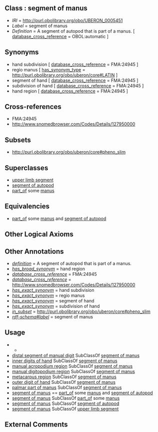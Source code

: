 
## Class : segment of manus

 * *IRI* = http://purl.obolibrary.org/obo/UBERON_0005451
 * *Label* = segment of manus
 * *Definition* = A segment of autopod that is part of a manus. [ [database_cross_reference](../../ef/oboInOwl#hasDbXref.md) = OBOL:automatic ]

## Synonyms

 * hand subdivision [ [database_cross_reference](../../ef/oboInOwl#hasDbXref.md) = FMA:24945 ]
 * regio manus [ [has_synonym_type](../../pe/oboInOwl#hasSynonymType.md) = http://purl.obolibrary.org/obo/uberon/core#LATIN ]
 * segment of hand [ [database_cross_reference](../../ef/oboInOwl#hasDbXref.md) = FMA:24945 ]
 * subdivision of hand [ [database_cross_reference](../../ef/oboInOwl#hasDbXref.md) = FMA:24945 ]
 * hand region [ [database_cross_reference](../../ef/oboInOwl#hasDbXref.md) = FMA:24945 ]

## Cross-references

 * FMA:24945
 * http://www.snomedbrowser.com/Codes/Details/127950000

## Subsets

 * http://purl.obolibrary.org/obo/uberon/core#pheno_slim

## Superclasses

 * [upper limb segment](../../UBERON/85/UBERON_0008785.md)
 * [segment of autopod](../../UBERON/39/UBERON_0012139.md)
 * [part_of](../../BFO/50/BFO_0000050.md) some [manus](../../UBERON/98/UBERON_0002398.md)

## Equivalencies

 * [part_of](../../BFO/50/BFO_0000050.md) some [manus](../../UBERON/98/UBERON_0002398.md) and [segment of autopod](../../UBERON/39/UBERON_0012139.md)

## Other Logical Axioms


## Other Annotations

 * *[definition](../../IAO/15/IAO_0000115.md)* = A segment of autopod that is part of a manus.
 * *[has_broad_synonym](../../ym/oboInOwl#hasBroadSynonym.md)* = hand region
 * *[database_cross_reference](../../ef/oboInOwl#hasDbXref.md)* = FMA:24945
 * *[database_cross_reference](../../ef/oboInOwl#hasDbXref.md)* = http://www.snomedbrowser.com/Codes/Details/127950000
 * *[has_exact_synonym](../../ym/oboInOwl#hasExactSynonym.md)* = hand subdivision
 * *[has_exact_synonym](../../ym/oboInOwl#hasExactSynonym.md)* = regio manus
 * *[has_exact_synonym](../../ym/oboInOwl#hasExactSynonym.md)* = segment of hand
 * *[has_exact_synonym](../../ym/oboInOwl#hasExactSynonym.md)* = subdivision of hand
 * *[in_subset](../../et/oboInOwl#inSubset.md)* = http://purl.obolibrary.org/obo/uberon/core#pheno_slim
 * *[rdf-schema#label](../../el/rdf-schema#label.md)* = segment of manus

## Usage

 * -
 * [distal segment of manual digit](../../UBERON/52/UBERON_0009552.md) SubClassOf [segment of manus](../../UBERON/51/UBERON_0005451.md)
 * [inner digits of hand](../../UBERON/94/UBERON_4200094.md) SubClassOf [segment of manus](../../UBERON/51/UBERON_0005451.md)
 * [manual acropodium region](../../UBERON/55/UBERON_0012355.md) SubClassOf [segment of manus](../../UBERON/51/UBERON_0005451.md)
 * [manual digitopodium region](../../UBERON/41/UBERON_0012141.md) SubClassOf [segment of manus](../../UBERON/51/UBERON_0005451.md)
 * [metacarpus region](../../UBERON/53/UBERON_0004453.md) SubClassOf [segment of manus](../../UBERON/51/UBERON_0005451.md)
 * [outer digit of hand](../../UBERON/08/UBERON_4200108.md) SubClassOf [segment of manus](../../UBERON/51/UBERON_0005451.md)
 * [palmar part of manus](../../UBERON/78/UBERON_0008878.md) SubClassOf [segment of manus](../../UBERON/51/UBERON_0005451.md)
 * [segment of manus](../../UBERON/51/UBERON_0005451.md) == [part_of](../../BFO/50/BFO_0000050.md) some [manus](../../UBERON/98/UBERON_0002398.md) and [segment of autopod](../../UBERON/39/UBERON_0012139.md)
 * [segment of manus](../../UBERON/51/UBERON_0005451.md) SubClassOf [part_of](../../BFO/50/BFO_0000050.md) some [manus](../../UBERON/98/UBERON_0002398.md)
 * [segment of manus](../../UBERON/51/UBERON_0005451.md) SubClassOf [segment of autopod](../../UBERON/39/UBERON_0012139.md)
 * [segment of manus](../../UBERON/51/UBERON_0005451.md) SubClassOf [upper limb segment](../../UBERON/85/UBERON_0008785.md)

## External Comments


